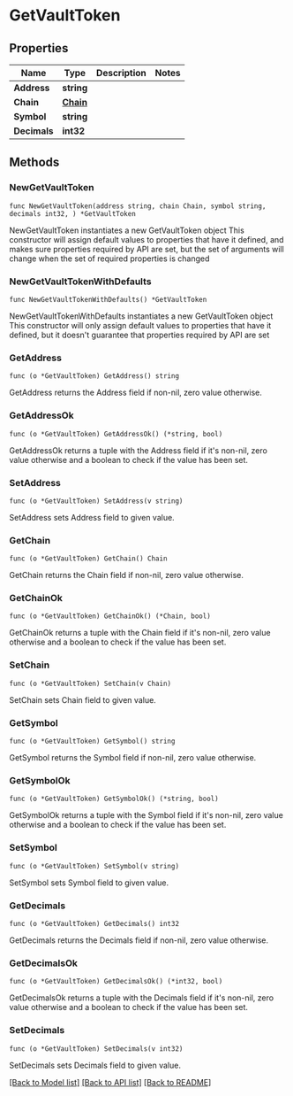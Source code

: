 # GetVaultToken

## Properties

Name | Type | Description | Notes
------------ | ------------- | ------------- | -------------
**Address** | **string** |  | 
**Chain** | [**Chain**](Chain.md) |  | 
**Symbol** | **string** |  | 
**Decimals** | **int32** |  | 

## Methods

### NewGetVaultToken

`func NewGetVaultToken(address string, chain Chain, symbol string, decimals int32, ) *GetVaultToken`

NewGetVaultToken instantiates a new GetVaultToken object
This constructor will assign default values to properties that have it defined,
and makes sure properties required by API are set, but the set of arguments
will change when the set of required properties is changed

### NewGetVaultTokenWithDefaults

`func NewGetVaultTokenWithDefaults() *GetVaultToken`

NewGetVaultTokenWithDefaults instantiates a new GetVaultToken object
This constructor will only assign default values to properties that have it defined,
but it doesn't guarantee that properties required by API are set

### GetAddress

`func (o *GetVaultToken) GetAddress() string`

GetAddress returns the Address field if non-nil, zero value otherwise.

### GetAddressOk

`func (o *GetVaultToken) GetAddressOk() (*string, bool)`

GetAddressOk returns a tuple with the Address field if it's non-nil, zero value otherwise
and a boolean to check if the value has been set.

### SetAddress

`func (o *GetVaultToken) SetAddress(v string)`

SetAddress sets Address field to given value.


### GetChain

`func (o *GetVaultToken) GetChain() Chain`

GetChain returns the Chain field if non-nil, zero value otherwise.

### GetChainOk

`func (o *GetVaultToken) GetChainOk() (*Chain, bool)`

GetChainOk returns a tuple with the Chain field if it's non-nil, zero value otherwise
and a boolean to check if the value has been set.

### SetChain

`func (o *GetVaultToken) SetChain(v Chain)`

SetChain sets Chain field to given value.


### GetSymbol

`func (o *GetVaultToken) GetSymbol() string`

GetSymbol returns the Symbol field if non-nil, zero value otherwise.

### GetSymbolOk

`func (o *GetVaultToken) GetSymbolOk() (*string, bool)`

GetSymbolOk returns a tuple with the Symbol field if it's non-nil, zero value otherwise
and a boolean to check if the value has been set.

### SetSymbol

`func (o *GetVaultToken) SetSymbol(v string)`

SetSymbol sets Symbol field to given value.


### GetDecimals

`func (o *GetVaultToken) GetDecimals() int32`

GetDecimals returns the Decimals field if non-nil, zero value otherwise.

### GetDecimalsOk

`func (o *GetVaultToken) GetDecimalsOk() (*int32, bool)`

GetDecimalsOk returns a tuple with the Decimals field if it's non-nil, zero value otherwise
and a boolean to check if the value has been set.

### SetDecimals

`func (o *GetVaultToken) SetDecimals(v int32)`

SetDecimals sets Decimals field to given value.



[[Back to Model list]](../README.md#documentation-for-models) [[Back to API list]](../README.md#documentation-for-api-endpoints) [[Back to README]](../README.md)


